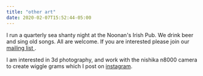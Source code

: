 ```yaml
---
title: "other art"
date: 2020-02-07T15:52:44-05:00
---
```


I run a quarterly sea shanty night at the Noonan's Irish Pub. We drink beer and sing old songs. All are welcome. If you are interested please join our [mailing list ](forms.gle/Mum8nGJAtxSX35e29).

I am interested in 3d photography, and work with the nishika n8000 camera to create wiggle grams which I post on [instagram](https://www.instagram.com/nick_frosst/?hl=en).

